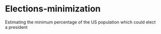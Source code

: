 # Elections-minimization
Estimating the minimum percentage of the US population which could elect a president
